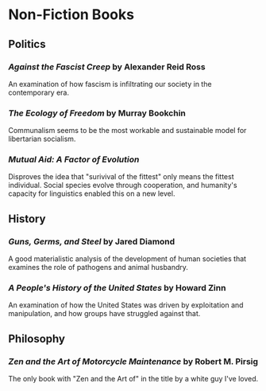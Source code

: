 # Non-Fiction Books

## Politics

### *Against the Fascist Creep* by Alexander Reid Ross

An examination of how fascism is infiltrating our society in the contemporary era.

### *The Ecology of Freedom* by Murray Bookchin

Communalism seems to be the most workable and sustainable model for libertarian socialism.

### *Mutual Aid: A Factor of Evolution*

Disproves the idea that "surivival of the fittest" only means the fittest individual. Social species evolve through 
cooperation, and humanity's capacity for linguistics enabled this on a new level.

## History

### *Guns, Germs, and Steel* by Jared Diamond

A good materialistic analysis of the development of human societies that examines the role of pathogens and animal husbandry.

### *A People's History of the United States* by Howard Zinn

An examination of how the United States was driven by exploitation and manipulation, and how groups have struggled against that.

## Philosophy

### *Zen and the Art of Motorcycle Maintenance* by Robert M. Pirsig

The only book with "Zen and the Art of" in the title by a white guy I've loved.